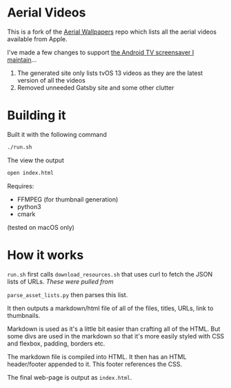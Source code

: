 # Aerial Videos

This is a fork of the [Aerial Wallpapers](https://github.com/Tawfiqh/aerialWallpapers) repo which lists all the aerial videos available from Apple.

I've made a few changes to support [the Android TV screensaver I maintain](https://github.com/theothernt/AerialDream)...

1. The generated site only lists tvOS 13 videos as they are the latest version of all the videos
2. Removed unneeded Gatsby site and some other clutter

# Building it

Built it with the following command
```sh
./run.sh
```

The view the output
```sh
open index.html
```

Requires:
- FFMPEG (for thumbnail generation)
- python3
- cmark

(tested on macOS only)

# How it works
`run.sh` first calls `download_resources.sh` that uses curl to fetch the JSON lists of URLs.
_These were pulled from_

`parse_asset_lists.py` then parses this list.

It then outputs a markdown/html file of all of the files, titles, URLs, link to thumbnails.

Markdown is used as it's a little bit easier than crafting all of the HTML. But some divs are used in the markdown so that it's more easily styled with CSS and flexbox, padding, borders etc.

The markdown file is compiled into HTML. It then has an HTML header/footer appended to it. This footer references the CSS.

The final web-page is output as `index.html`.
